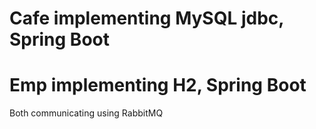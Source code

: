 # Cafe implementing MySQL jdbc, Spring Boot
# Emp implementing H2, Spring Boot

Both communicating using RabbitMQ
